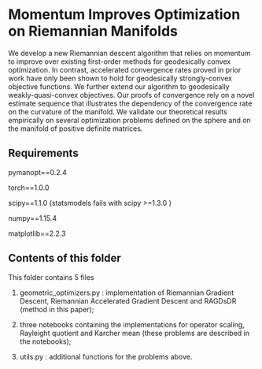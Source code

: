 # Momentum Improves Optimization on Riemannian Manifolds


We develop a new Riemannian descent algorithm that relies on momentum to improve over existing first-order methods for geodesically convex optimization. In contrast, accelerated convergence rates proved in prior work have only been shown to hold for geodesically strongly-convex objective functions. We further extend our algorithm to geodesically weakly-quasi-convex objectives. Our proofs of convergence rely on a novel estimate sequence that illustrates the dependency of the convergence rate on the curvature of the manifold. We validate our theoretical results empirically on several optimization problems defined on the sphere and on the manifold of positive definite matrices.

## Requirements
pymanopt==0.2.4

torch==1.0.0

scipy==1.1.0 (statsmodels fails with scipy >=1.3.0 )

numpy==1.15.4

matplotlib==2.2.3


## Contents of this folder
This folder contains 5 files

1) geometric_optimizers.py : implementation of Riemannian Gradient Descent, Riemannian Accelerated Gradient Descent and RAGDsDR (method in this paper);

2) three notebooks containing the implementations for operator scaling, Rayleight quotient and Karcher mean (these problems are described in the notebooks); 

2) utils.py : additional functions for the problems above.

